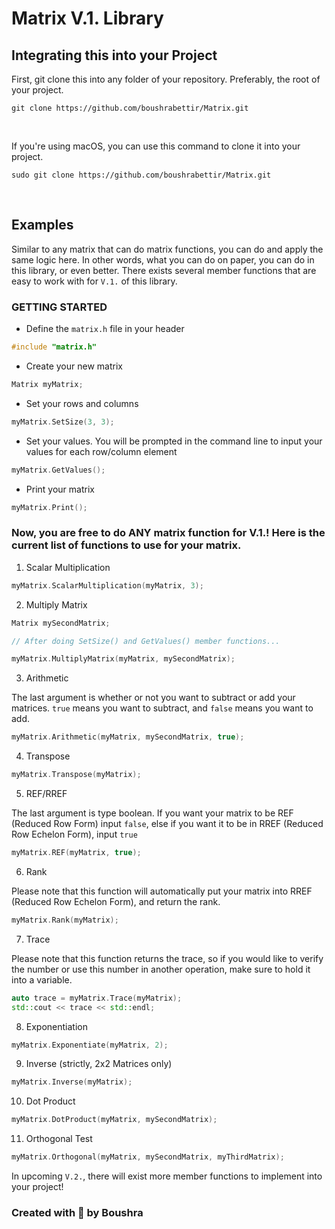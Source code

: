 # Matrix V.1. Library

## Integrating this into your Project

First, git clone this into any folder of your repository. Preferably, the root of your project.

```
git clone https://github.com/boushrabettir/Matrix.git
```

<br />

If you're using macOS, you can use this command to clone it into your project.

```
sudo git clone https://github.com/boushrabettir/Matrix.git
```

<br />

## Examples

Similar to any matrix that can do matrix functions, you can do and apply the same logic here. In other words, what you can do on paper, you can do in this library,
or even better. There exists several member functions that are easy to work with for `V.1.` of this library.

### GETTING STARTED

- Define the `matrix.h` file in your header

```cpp
#include "matrix.h"
```

- Create your new matrix

```cpp
Matrix myMatrix;
```

- Set your rows and columns

```cpp
myMatrix.SetSize(3, 3);
```

- Set your values. You will be prompted in the command line to input your values for each row/column element

```cpp
myMatrix.GetValues();
```

- Print your matrix

```cpp
myMatrix.Print();
```

### Now, you are free to do ANY matrix function for V.1.! Here is the current list of functions to use for your matrix.

1. Scalar Multiplication

```cpp
myMatrix.ScalarMultiplication(myMatrix, 3);
```

2. Multiply Matrix

```cpp
Matrix mySecondMatrix;

// After doing SetSize() and GetValues() member functions...

myMatrix.MultiplyMatrix(myMatrix, mySecondMatrix);
```

3. Arithmetic

The last argument is whether or not you want to subtract or add your matrices. `true` means you want to subtract, and `false` means you want to add.

```cpp
myMatrix.Arithmetic(myMatrix, mySecondMatrix, true);
```

4. Transpose

```cpp
myMatrix.Transpose(myMatrix);
```

5. REF/RREF

The last argument is type boolean. If you want your matrix to be REF (Reduced Row Form) input `false`, else if you want it to be in RREF (Reduced Row Echelon Form), input `true`

```cpp
myMatrix.REF(myMatrix, true);
```

6. Rank

Please note that this function will automatically put your matrix into RREF (Reduced Row Echelon Form), and return the rank.

```cpp
myMatrix.Rank(myMatrix);
```

7. Trace

Please note that this function returns the trace, so if you would like to verify the number or use this number in another operation, make sure to hold it into a variable.

```cpp
auto trace = myMatrix.Trace(myMatrix);
std::cout << trace << std::endl;
```

8. Exponentiation

```cpp
myMatrix.Exponentiate(myMatrix, 2);
```

9. Inverse (strictly, 2x2 Matrices only)

```cpp
myMatrix.Inverse(myMatrix);
```

10. Dot Product

```cpp
myMatrix.DotProduct(myMatrix, mySecondMatrix);
```

11. Orthogonal Test

```cpp
myMatrix.Orthogonal(myMatrix, mySecondMatrix, myThirdMatrix);
```

In upcoming `V.2.`, there will exist more member functions to implement into your project!
<br />

### Created with 💙 by Boushra
